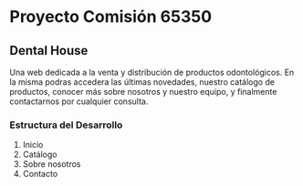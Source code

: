 # Proyecto Comisión 65350

## Dental House

Una web dedicada a la venta y distribución de productos odontológicos. En la misma podras accedera las últimas novedades, nuestro catálogo de productos, conocer más sobre nosotros y nuestro equipo, y finalmente contactarnos por cualquier consulta.

### Estructura del Desarrollo

1. Inicio
2. Catálogo
3. Sobre nosotros
4. Contacto
